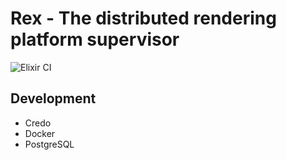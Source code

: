 # Rex - The distributed rendering platform supervisor
![Elixir CI](https://github.com/baymax42/rex/workflows/Elixir%20CI/badge.svg?branch=master)
## Development

* Credo
* Docker
* PostgreSQL
